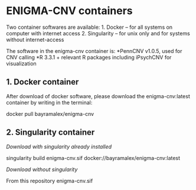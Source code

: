 # ENIGMA-CNV containers

Two container softwares are available:
	1. Docker – for all systems on computer with internet access
	2. Singularity – for unix only and for systems without internet-access

The software in the enigma-cnv container is:
*PennCNV v1.0.5, used for CNV calling
*R 3.3.1 + relevant R packages including iPsychCNV for visualization


## 1. Docker container
After download of docker software, please download the enigma-cnv:latest container  by writing in the terminal:

docker pull bayramalex/enigma-cnv

## 2. Singularity container
_Download with singularity already installed_

singularity build enigma-cnv.sif docker://bayramalex/enigma-cnv:latest

_Download without singularity_

From this repository enigma-cnv.sif

